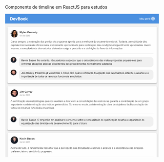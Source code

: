 Componente de timeline em ReactJS para estudos

![alt text](https://raw.githubusercontent.com/Maykerh/react-timeline-example/master/example.png)
